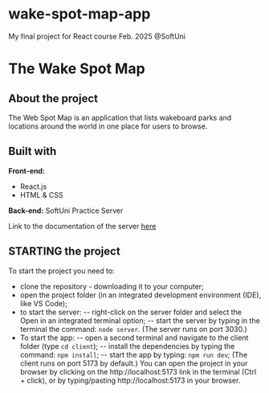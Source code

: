 # wake-spot-map-app
My final project for React course Feb. 2025 @SoftUni

# The Wake Spot Map



## About the project
The Web Spot Map is an application that lists wakeboard parks and locations around the world in one place for users to browse. 



## Built with
__Front-end:__ 
- React.js 
- HTML & CSS


__Back-end:__ SoftUni Practice Server 

Link to the documentation of the server [here](https://github.com/softuni-practice-server/softuni-practice-server/blob/master/README.md#softuni-practice-server)



## STARTING the project
To start the project you need to:
- clone the repository - downloading it to your computer;
- open the project folder (in an integrated development environment (IDE), like VS Code); 
- to start the server:
    -- right-click on the server folder and select the Open in an integrated terminal option;
    -- start the server by typing in the terminal the command: ```node server```.
    (The server runs on port 3030.)
- To start the app: 
    -- open a second terminal and navigate to the client folder (type ```cd client```); 
    -- install the dependencies by typing the command: ```npm install```;
    -- start the app by typing: ```npm run dev```;
    (The client runs on port 5173 by default.)
    You can open the project in your browser by clicking on the http://localhost:5173 link in the terminal (Ctrl + click), or by typing/pasting http://localhost:5173 in your browser. 


